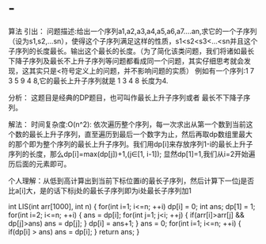 # -
算法
引出：
问题描述:给出一个序列a1,a2,a3,a4,a5,a6,a7….an,求它的一个子序列（设为s1,s2,…sn），使得这个子序列满足这样的性质，s1<s2<s3<…<sn并且这个子序列的长度最长。输出这个最长的长度。（为了简化该类问题，我们将诸如最长下降子序列及最长不上升子序列等问题都看成同一个问题，其实仔细思考就会发现，这其实只是<符号定义上的问题，并不影响问题的实质）
例如有一个序列:1  7  3  5  9  4  8,它的最长上升子序列就是 1 3 4 8 长度为4.

分析：
这题目是经典的DP题目，也可叫作最长上升子序列或者 最长不下降子序列。

解法：
时间复杂度:O(n^2):
依次遍历整个序列，每一次求出从第一个数到当前这个数的最长上升子序列，直至遍历到最后一个数字为止，然后再取dp数组里最大的那个即为整个序列的最长上升子序列。我们用dp[i]来存放序列1-i的最长上升子序列的长度，那么dp[i]=max(dp[j])+1,(j∈[1, i-1]); 显然dp[1]=1,我们从i=2开始遍历后面的元素即可。

个人理解：从低到高计算出到当前下标位置i的最长子序列，然后计算下一位j是否比a[i]大，是的话下标j处的最长子序列即为i处最长子序列加1

int LIS(int arr[1000], int n)
{
	for(int i=1; i<=n; ++i)
		dp[i] = 0;
	int ans;
	dp[1] = 1;
	for(int i=2; i<=n; ++i)
	{
		ans = dp[i];
		for(int j=1; j<i; ++j)
		{
			if(arr[i]>arr[j] && dp[j]>ans)
				ans = dp[j];
		}
		dp[i] = ans+1;
	}
	ans = 0;
	for(int i=1; i<=n; ++i)
	{
		if(dp[i] > ans)
			ans = dp[i];
	}
	return ans;
}
